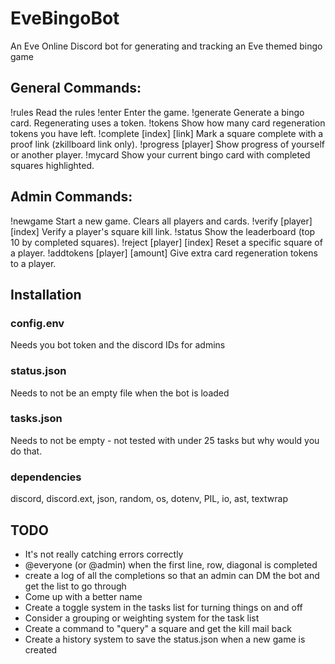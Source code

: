 # EveBingoBot
An Eve Online Discord bot for generating and tracking an Eve themed bingo game

## General Commands:
!rules
Read the rules
!enter
Enter the game.
!generate
Generate a bingo card. Regenerating uses a token.
!tokens
Show how many card regeneration tokens you have left.
!complete [index] [link]
Mark a square complete with a proof link (zkillboard link only).
!progress [player]
Show progress of yourself or another player.
!mycard
Show your current bingo card with completed squares highlighted.

## Admin Commands:
!newgame
Start a new game. Clears all players and cards.
!verify [player] [index]
Verify a player's square kill link.
!status
Show the leaderboard (top 10 by completed squares).
!reject [player] [index]
Reset a specific square of a player.
!addtokens [player] [amount]
Give extra card regeneration tokens to a player.

## Installation

### config.env

Needs you bot token and the discord IDs for admins

### status.json

Needs to not be an empty file when the bot is loaded

### tasks.json

Needs to not be empty - not tested with under 25 tasks but why would you do that.

### dependencies

discord, discord.ext, json, random, os, dotenv, PIL, io, ast, textwrap

## TODO
- It's not really catching errors correctly
- @everyone (or @admin) when the first line, row, diagonal is completed
- create a log of all the completions so that an admin can DM the bot and get the list to go through
- Come up with a better name
- Create a toggle system in the tasks list for turning things on and off
- Consider a grouping or weighting system for the task list
- Create a command to "query" a square and get the kill mail back
- Create a history system to save the status.json when a new game is created
